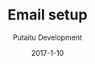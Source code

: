 ---
title: 'Email setup'
description: 'How to set up email for HashBrown CMS'
meta:
    id: d526e23ef865b173d86bd1fc1907493e970b36e9
    parentId: bf70856caed6633b734d5b0e7b61a651305571f1
    language: en
date: '2017-1-10'
author: 'Putaitu Development'
permalink: /guides/email-setup/
layout: sectionPage
---